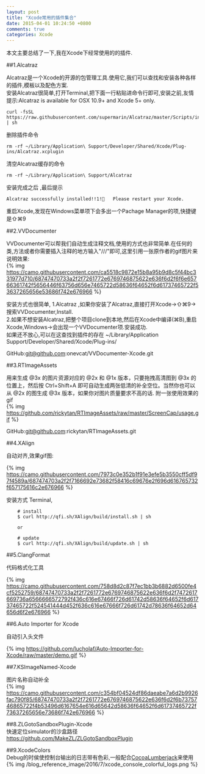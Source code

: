 ```yaml
---
layout: post
title: "Xcode常用的插件集合"
date: 2015-04-01 10:24:50 +0800
comments: true
categories: Xcode
---  
```


本文主要总结了一下,我在Xcode下经常使用的的插件.  

##1.Alcatraz  

Alcatraz是一个Xcode的开源的包管理工具.使用它,我们可以查找和安装各种各样的插件,模板以及配色方案.  
安装Alcatraz很简单,打开Terminal,把下面一行粘贴进命令行即可,安装之前,友情提示:Alcatraz is available for OSX 10.9+ and Xcode 5+ only.  

```
curl -fsSL https://raw.githubusercontent.com/supermarin/Alcatraz/master/Scripts/install.sh | sh
``` 
删除插件命令  
```
rm -rf ~/Library/Application\ Support/Developer/Shared/Xcode/Plug-ins/Alcatraz.xcplugin
``` 
清空Alcatraz缓存的命令  
```
rm -rf ~/Library/Application\ Support/Alcatraz
``` 

安装完成之后 ,最后提示 
```
Alcatraz successfully installed!!1!🍻   Please restart your Xcode.
```  
重启Xcode,发现在Windows菜单项下会多出一个Pachage Manager的项,快捷键是⇧⌘9

<!--more-->
##2.VVDocumenter  

VVDocumenter可以帮我们自动生成注释文档,使用的方式也非常简单.在任何的类,方法或者你需要插入注释的地方输入"///"即可,这里引用一张原作者的gif图片来说明效果:  
{% img https://camo.githubusercontent.com/ca5518c9872e15b8a95b9d8c5f44bc331977d710/68747470733a2f2f7261772e6769746875622e636f6d2f6f6e65766361742f5656446f63756d656e7465722d58636f64652f6d61737465722f53637265656e53686f742e676966 %}  

安装方式也很简单,
1.Alcatraz ,如果你安装了Alcatraz,直接打开Xcode->⇧⌘9->搜索VVDocumenter,Install.  
2.如果不想安装Alcatraz,把整个项目clone到本地,然后在Xcode中编译(⌘B),重启Xcode,Windows->会出现一个VVDocumenter项.安装成功.  
如果还不放心,可以在这查找到插件的存在 ~/Library/Application Support/Developer/Shared/Xcode/Plug-ins/  

GitHub:git@github.com:onevcat/VVDocumenter-Xcode.git

##3.RTImageAssets  

用来生成 @3x 的图片资源对应的 @2x 和 @1x 版本，只要拖拽高清图到 @3x 的位置上，然后按 Ctrl+Shift+A 即可自动生成两张低清的补全空位。当然你也可以从 @2x 的图生成 @3x 版本，如果你对图片质量要求不高的话.
附一张使用效果的gif  
{% img https://github.com/rickytan/RTImageAssets/raw/master/ScreenCap/usage.gif %}

GitHub:git@github.com:rickytan/RTImageAssets.git

##4.XAlign  

自动对齐,效果gif图:

{% img https://camo.githubusercontent.com/7973c0e352b1f91e3efe5b3550cff5df97f4589a/687474703a2f2f7166692e73682f58416c69676e2f696d616765732f657175616c2e676966 %}

安装方式 Terminal,  
```
    # install
    $ curl http://qfi.sh/XAlign/build/install.sh | sh

    or
    
    # update
    $ curl http://qfi.sh/XAlign/build/update.sh | sh
```

##5.ClangFormat  

代码格式化工具  

{% img https://camo.githubusercontent.com/758d8d2c87f7ec1bb3b6882d6500fe4cf5252759/68747470733a2f2f7261772e6769746875622e636f6d2f7472617669736a6566666572792f436c616e67466f726d61742d58636f64652f6d61737465722f524541444d452f636c616e67666f726d61742d78636f64652d64656d6f2e676966 %}  

##6.Auto Importer for Xcode

自动引入头文件

{% img https://github.com/lucholaf/Auto-Importer-for-Xcode/raw/master/demo.gif %}

##7.KSImageNamed-Xcode  

图片名称自动补全  
{% img https://camo.githubusercontent.com/c354bf04524df86daeabe7a6d2b9926fac790f85/68747470733a2f2f7261772e6769746875622e636f6d2f6b7375746865722f4b53496d6167654e616d65642d58636f64652f6d61737465722f73637265656e73686f742e676966 %}


##8.ZLGotoSandboxPlugin-Xcode  
快速定位simulator的沙盒路径 https://github.com/MakeZL/ZLGotoSandboxPlugin

##9.XcodeColors  
Debug的时侯使控制台输出的日志带有色彩,一般配合[CocoaLumberjack](https://github.com/CocoaLumberjack/CocoaLumberjack)来使用  
{% img /blog_reference_image/2016/7/xcode_console_colorful_logs.png %}























